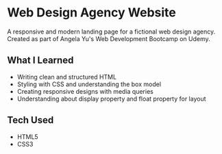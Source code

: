 # Web Design Agency Website

A responsive and modern landing page for a fictional web design agency.  
Created as part of Angela Yu's Web Development Bootcamp on Udemy.


## What I Learned

- Writing clean and structured HTML
- Styling with CSS and understanding the box model
- Creating responsive designs with media queries
- Understanding about display property and float property for layout

## Tech Used
- HTML5
- CSS3


